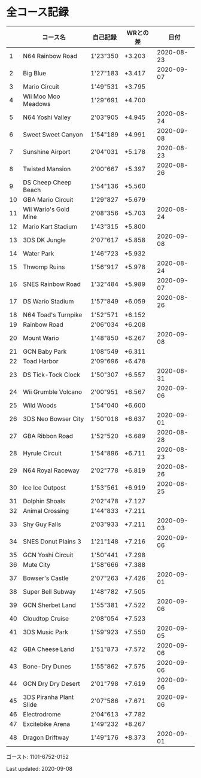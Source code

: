 # 全コース記録

||コース名|自己記録|WRとの差|日付
|--|--|--|--|--|
|1|N64 Rainbow Road|1'23"350|+3.203|2020-08-23|
|2|Big Blue|1'27"183|+3.417|2020-09-07|
|3|Mario Circuit|1'49"531|+3.795||
|4|Wii Moo Moo Meadows|1'29"691|+4.700||
|5|N64 Yoshi Valley|2'03"905|+4.945|2020-08-24|
|6|Sweet Sweet Canyon|1'54"189|+4.991|2020-09-08|
|7|Sunshine Airport|2'04"031|+5.178|2020-08-23|
|8|Twisted Mansion|2'00"667|+5.397|2020-08-26|
|9|DS Cheep Cheep Beach|1'54"136|+5.560||
|10|GBA Mario Circuit|1'29"827|+5.679||
|11|Wii Wario's Gold Mine|2'08"356|+5.703|2020-08-24|
|12|Mario Kart Stadium|1'43"315|+5.800||
|13|3DS DK Jungle|2'07"617|+5.858|2020-09-08|
|14|Water Park|1'46"723|+5.932||
|15|Thwomp Ruins|1'56"917|+5.978|2020-08-24|
|16|SNES Rainbow Road|1'32"484|+5.989|2020-09-07|
|17|DS Wario Stadium|1'57"849|+6.059|2020-08-26|
|18|N64 Toad's Turnpike|1'52"571|+6.152||
|19|Rainbow Road|2'06"034|+6.208||
|20|Mount Wario|1'48"850|+6.267|2020-09-08|
|21|GCN Baby Park|1'08"549|+6.311||
|22|Toad Harbor|2'09"696|+6.478||
|23|DS Tick-Tock Clock|1'50"307|+6.557|2020-08-31|
|24|Wii Grumble Volcano|2'00"951|+6.567|2020-09-06|
|25|Wild Woods|1'54"040|+6.600||
|26|3DS Neo Bowser City|1'50"018|+6.637|2020-09-01|
|27|GBA Ribbon Road|1'52"520|+6.689|2020-08-28|
|28|Hyrule Circuit|1'54"896|+6.711|2020-08-23|
|29|N64 Royal Raceway|2'02"778|+6.819|2020-08-26|
|30|Ice Ice Outpost|1'53"561|+6.919|2020-08-25|
|31|Dolphin Shoals|2'02"478|+7.127||
|32|Animal Crossing|1'44"833|+7.211||
|33|Shy Guy Falls|2'03"933|+7.211|2020-09-03|
|34|SNES Donut Plains 3|1'21"148|+7.216|2020-09-06|
|35|GCN Yoshi Circuit|1'50"441|+7.298||
|36|Mute City|1'58"666|+7.388||
|37|Bowser's Castle|2'07"263|+7.426|2020-09-01|
|38|Super Bell Subway|1'48"782|+7.505||
|39|GCN Sherbet Land|1'55"381|+7.522|2020-09-06|
|40|Cloudtop Cruise|2'08"054|+7.523||
|41|3DS Music Park|1'59"923|+7.550|2020-09-05|
|42|GBA Cheese Land|1'51"873|+7.572|2020-09-06|
|43|Bone-Dry Dunes|1'55"862|+7.575|2020-09-06|
|44|GCN Dry Dry Desert|2'01"798|+7.619|2020-09-06|
|45|3DS Piranha Plant Slide|2'07"586|+7.671|2020-09-06|
|46|Electrodrome|2'04"613|+7.782||
|47|Excitebike Arena|1'49"232|+8.267||
|48|Dragon Driftway|1'49"176|+8.373|2020-09-01|

ゴースト: 1101-6752-0152

Last updated: 2020-09-08

